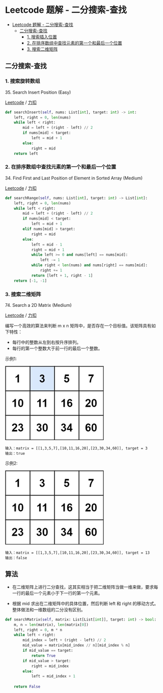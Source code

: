 # Leetcode 题解 - 二分搜索-查找
<!-- GFM-TOC -->
* [Leetcode 题解 - 二分搜索-查找](#leetcode-题解---二分搜索-查找)
  * [二分搜索-查找](#二分搜索-查找)
    * [1. 搜索插入位置](#1-搜索插入位置)
    * [2. 在排序数组中查找元素的第一个和最后一个位置](#2-在排序数组中查找元素的第一个和最后一个位置)
    * [3. 搜索二维矩阵](#3-搜索二维矩阵)
<!-- GFM-TOC -->

## 二分搜索-查找

### 1. 搜索旋转数组

35\. Search Insert Position (Easy)

[Leetcode](https://leetcode.com/problems/search-insert-position/) / [力扣](https://leetcode-cn.com/problems/search-insert-position/)

```python
def searchInsert(self, nums: List[int], target: int) -> int:
    left, right = 0, len(nums)
    while left < right:
        mid = left + (right - left) // 2
        if nums[mid] < target:
            left = mid + 1
        else:
            right = mid
    return left
```

### 2. 在排序数组中查找元素的第一个和最后一个位置

34\. Find First and Last Position of Element in Sorted Array (Medium)

[Leetcode](https://leetcode.com/problems/find-first-and-last-position-of-element-in-sorted-array/) / [力扣](https://leetcode-cn.com/problems/find-first-and-last-position-of-element-in-sorted-array/)

```python
def searchRange(self, nums: List[int], target: int) -> List[int]:
    left, right = 0, len(nums)
    while left < right:
        mid = left + (right - left) // 2
        if nums[mid] < target:
            left = mid + 1
        elif nums[mid] > target:
            right = mid
        else:
            left = mid - 1
            right = mid + 1
            while left >= 0 and nums[left] == nums[mid]:
                left -= 1
            while right < len(nums) and nums[right] == nums[mid]:
                right += 1
            return [left + 1, right - 1]
    return [-1, -1]
```

### 3. 搜索二维矩阵

74\. Search a 2D Matrix (Medium)

[Leetcode](https://leetcode.com/problems/search-a-2d-matrix/) / [力扣](https://leetcode-cn.com/problems/search-a-2d-matrix/)

编写一个高效的算法来判断 m x n 矩阵中，是否存在一个目标值。该矩阵具有如下特性：

* 每行中的整数从左到右按升序排列。
* 每行的第一个整数大于前一行的最后一个整数。

示例1:

![](../pics/mat.jpeg)

```
输入：matrix = [[1,3,5,7],[10,11,16,20],[23,30,34,60]], target = 3
输出：true
```

示例2:

![](../pics/mat3.jpeg)

```
输入：matrix = [[1,3,5,7],[10,11,16,20],[23,30,34,60]], target = 13
输出：false
```

## 算法

* 在二维矩阵上进行二分查找，这其实相当于把二维矩阵当做一维来做，要求每一行的最后一个元素小于下一行的第一个元素。

* 根据 mid 求出在二维矩阵中的具体位置，然后判断 left 和 right 的移动方式。整体做法和一维数组的二分没有区别。

```python
def searchMatrix(self, matrix: List[List[int]], target: int) -> bool:
    m, n = len(matrix), len(matrix[0])
    left, right = 0, m * n
    while left < right:
        mid_index = left + (right - left) // 2
        mid_value = matrix[mid_index // n][mid_index % n]
        if mid_value == target:
            return True
        if mid_value > target:
            right = mid_index 
        else:
            left = mid_index + 1
    
    return False
```
